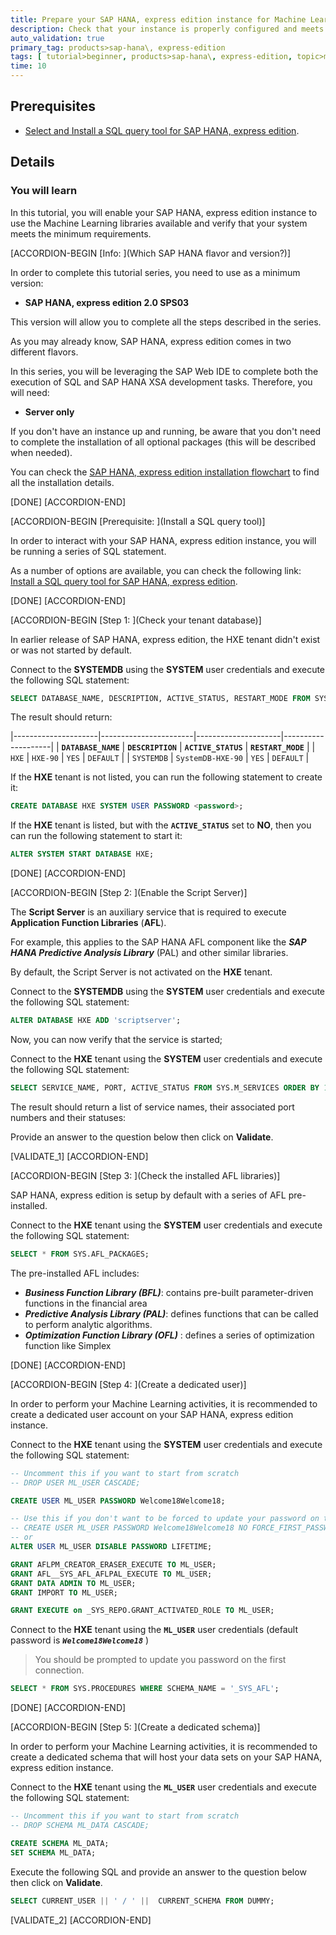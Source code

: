 ```yaml
---
title: Prepare your SAP HANA, express edition instance for Machine Learning
description: Check that your instance is properly configured and meets the minimum requirements to execute built-in Machine Learning algorithms .
auto_validation: true
primary_tag: products>sap-hana\, express-edition
tags: [ tutorial>beginner, products>sap-hana\, express-edition, topic>machine-learning ]
time: 10
---
```


## Prerequisites  
- [Select and Install a SQL query tool for SAP HANA, express edition](https://developers.sap.com/tutorials/mlb-hxe-tools-sql.html).

## Details
### You will learn
In this tutorial, you will enable your SAP HANA, express edition instance to use the Machine Learning libraries available and verify that your system meets the minimum requirements.

[ACCORDION-BEGIN [Info: ](Which SAP HANA flavor and version?)]

In order to complete this tutorial series, you need to use as a minimum version:

 - **SAP HANA, express edition 2.0 SPS03**

This version will allow you to complete all the steps described in the series.

As you may already know, SAP HANA, express edition comes in two different flavors.

In this series, you will be leveraging the SAP Web IDE to complete both the execution of SQL and SAP HANA XSA development tasks. Therefore, you will need:

 - **Server only**

If you don't have an instance up and running, be aware that you don't need to complete the installation of all optional packages (this will be described when needed).

You can check the [SAP HANA, express edition installation flowchart](https://developers.sap.com/topics/sap-hana-express.html#flowchart) to find all the installation details.

[DONE]
[ACCORDION-END]

[ACCORDION-BEGIN [Prerequisite: ](Install a SQL query tool)]

In order to interact with your SAP HANA, express edition instance, you will be running a series of SQL statement.

As a number of options are available, you can check the following link: [Install a SQL query tool for SAP HANA, express edition](https://developers.sap.com/tutorials/mlb-hxe-tools-sql.html).

[DONE]
[ACCORDION-END]

[ACCORDION-BEGIN [Step 1: ](Check your tenant database)]

In earlier release of SAP HANA, express edition, the HXE tenant didn't exist or was not started by default.

Connect to the **SYSTEMDB** using the **SYSTEM** user credentials and execute the following SQL statement:

```sql
SELECT DATABASE_NAME, DESCRIPTION, ACTIVE_STATUS, RESTART_MODE FROM SYS.M_DATABASES ORDER BY 1;
```

The result should return:

|---------------------|-----------------------|---------------------|--------------------|
| **`DATABASE_NAME`** | **`DESCRIPTION`**     | **`ACTIVE_STATUS`** | **`RESTART_MODE`** |
| `HXE`               | `HXE-90`              | `YES`               | `DEFAULT`          |
| `SYSTEMDB`          | `SystemDB-HXE-90`     | `YES`               | `DEFAULT`          |

If the **HXE** tenant is not listed, you can run the following statement to create it:

```sql
CREATE DATABASE HXE SYSTEM USER PASSWORD <password>;
```

If the **HXE** tenant is listed, but with the **`ACTIVE_STATUS`** set to **NO**, then you can run the following statement to start it:

```sql
ALTER SYSTEM START DATABASE HXE;
```

[DONE]
[ACCORDION-END]

[ACCORDION-BEGIN [Step 2: ](Enable the Script Server)]

The **Script Server** is an auxiliary service that is required to execute **Application Function Libraries** (**AFL**).

For example, this applies to the SAP HANA AFL component like the ***SAP HANA Predictive Analysis Library*** (PAL) and other similar libraries.

By default, the Script Server is not activated on the **HXE** tenant.

Connect to the **SYSTEMDB** using the **SYSTEM** user credentials and execute the following SQL statement:

```sql
ALTER DATABASE HXE ADD 'scriptserver';
```

Now, you can now verify that the service is started;

Connect to the **HXE** tenant using the **SYSTEM** user credentials and execute the following SQL statement:

```sql
SELECT SERVICE_NAME, PORT, ACTIVE_STATUS FROM SYS.M_SERVICES ORDER BY 1;
```

The result should return a list of service names, their associated port numbers and their statuses:

Provide an answer to the question below then click on **Validate**.

[VALIDATE_1]
[ACCORDION-END]

[ACCORDION-BEGIN [Step 3: ](Check the installed AFL libraries)]

SAP HANA, express edition is setup by default with a series of AFL pre-installed.

Connect to the **HXE** tenant using the **SYSTEM** user credentials and execute the following SQL statement:

```sql
SELECT * FROM SYS.AFL_PACKAGES;
```

The pre-installed AFL includes:

 - ***Business Function Library (BFL)***: contains pre-built parameter-driven functions in the financial area
 - ***Predictive Analysis Library (PAL)***: defines functions that can be called to perform analytic algorithms.
 - ***Optimization Function Library (OFL)*** : defines a series of optimization function like Simplex

[DONE]
[ACCORDION-END]

[ACCORDION-BEGIN [Step 4: ](Create a dedicated user)]

In order to perform your Machine Learning activities, it is recommended to create a dedicated user account on your SAP HANA, express edition instance.

Connect to the **HXE** tenant using the **SYSTEM** user credentials and execute the following SQL statement:

```sql
-- Uncomment this if you want to start from scratch
-- DROP USER ML_USER CASCADE;

CREATE USER ML_USER PASSWORD Welcome18Welcome18;

-- Use this if you don't want to be forced to update your password on the first connection.
-- CREATE USER ML_USER PASSWORD Welcome18Welcome18 NO FORCE_FIRST_PASSWORD_CHANGE;
-- or
ALTER USER ML_USER DISABLE PASSWORD LIFETIME;

GRANT AFLPM_CREATOR_ERASER_EXECUTE TO ML_USER;
GRANT AFL__SYS_AFL_AFLPAL_EXECUTE TO ML_USER;
GRANT DATA ADMIN TO ML_USER;
GRANT IMPORT TO ML_USER;

GRANT EXECUTE on _SYS_REPO.GRANT_ACTIVATED_ROLE TO ML_USER;
```

Connect to the **HXE** tenant using the **`ML_USER`** user credentials (default password is ***`Welcome18Welcome18`*** )

> You should be prompted to update you password on the first connection.
&nbsp;


```sql
SELECT * FROM SYS.PROCEDURES WHERE SCHEMA_NAME = '_SYS_AFL';
```

[DONE]
[ACCORDION-END]

[ACCORDION-BEGIN [Step 5: ](Create a dedicated schema)]

In order to perform your Machine Learning activities, it is recommended to create a dedicated schema that will host your data sets on your SAP HANA, express edition instance.

Connect to the **HXE** tenant using the **`ML_USER`** user credentials and execute the following SQL statement:

```sql
-- Uncomment this if you want to start from scratch
-- DROP SCHEMA ML_DATA CASCADE;

CREATE SCHEMA ML_DATA;
SET SCHEMA ML_DATA;
```

Execute the following SQL and provide an answer to the question below then click on **Validate**.

```sql
SELECT CURRENT_USER || ' / ' ||  CURRENT_SCHEMA FROM DUMMY;
```

[VALIDATE_2]
[ACCORDION-END]
